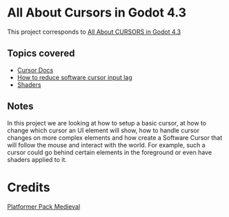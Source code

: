 # All About Cursors in Godot 4.3

This project corresponds to [All About CURSORS in Godot 4.3](https://youtu.be/AEYWaXcgzcc)

## Topics covered

- [Cursor Docs](https://docs.godotengine.org/en/stable/tutorials/inputs/custom_mouse_cursor.html)
- [How to reduce software cursor input lag](https://forum.godotengine.org/t/mouse-trail-has-1-frame-delay-is-there-anything-i-can-do/38852)
- [Shaders](https://docs.godotengine.org/en/stable/tutorials/shaders/introduction_to_shaders.html)

## Notes

In this project we are looking at how to setup a basic cursor, at how to change which cursor an UI element will show, how to handle cursor changes on more complex elements and how create a Software Cursor that will follow the mouse and interact with the world. For example, such a cursor could go behind certain elements in the foreground or even have shaders applied to it.

# Credits
[Platformer Pack Medieval](https://kenney.nl/assets/platformer-pack-medieval)

